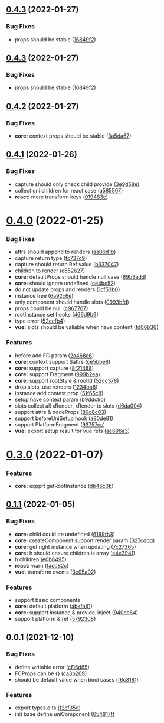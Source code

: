 ## [0.4.3](https://github.com/dolymood/uni-component/compare/v0.4.2...v0.4.3) (2022-01-27)


### Bug Fixes

* props should be stable ([16849f2](https://github.com/dolymood/uni-component/commit/16849f20e94e15caa879db2a46ee8b846fe86f8c))



## [0.4.3](https://github.com/dolymood/uni-component/compare/v0.4.2...v0.4.3) (2022-01-27)


### Bug Fixes

* props should be stable ([16849f2](https://github.com/dolymood/uni-component/commit/16849f20e94e15caa879db2a46ee8b846fe86f8c))



## [0.4.2](https://github.com/dolymood/uni-component/compare/v0.4.1...v0.4.2) (2022-01-27)


### Bug Fixes

* **core:** context props should be stable ([3a5da67](https://github.com/dolymood/uni-component/commit/3a5da67572eb892ce7483373567190708e3f6077))



## [0.4.1](https://github.com/dolymood/uni-component/compare/v0.4.0...v0.4.1) (2022-01-26)


### Bug Fixes

* capture should only check child provide ([3e9d58e](https://github.com/dolymood/uni-component/commit/3e9d58e20f96de5f86c96e728e38f20912aecdb7))
* collect uni children for react case ([a585507](https://github.com/dolymood/uni-component/commit/a58550782a7a2737ada1e2deeea36ce721aad594))
* **react:** more transform keys ([019483c](https://github.com/dolymood/uni-component/commit/019483c2357c3c7d63a667389de19fb59b89a8c6))



# [0.4.0](https://github.com/dolymood/uni-component/compare/v0.3.0...v0.4.0) (2022-01-25)


### Bug Fixes

* attrs should append to renders ([aa06d1b](https://github.com/dolymood/uni-component/commit/aa06d1b13d71433541d4e19aea06dd4219f8e6fd))
* capture return type ([fc737c9](https://github.com/dolymood/uni-component/commit/fc737c92daac93dcb6602987a1f413301aa7f49a))
* capture should return Ref value ([b337047](https://github.com/dolymood/uni-component/commit/b337047ef5e34b7498ca2a5e81650866b1cad98e))
* children to render ([e552627](https://github.com/dolymood/uni-component/commit/e552627917b5fe6c3c6401d8b592bcb5082681fb))
* **core:** defaultProps should handle null case ([69b3add](https://github.com/dolymood/uni-component/commit/69b3add0771fcc7365d1f4087ccb2e63c27e13eb))
* **core:** should ignore undefined ([ce4bc52](https://github.com/dolymood/uni-component/commit/ce4bc52a44a85ab482f0431ecb85d84de9eb2154))
* do not update props and renders ([1cf53b0](https://github.com/dolymood/uni-component/commit/1cf53b0770b26d0807be6622649077c8950a7834))
* instance tree ([6a92c6e](https://github.com/dolymood/uni-component/commit/6a92c6ea37eb7fc90298208402661e638813f4a6))
* only component should handle slots ([0993bfd](https://github.com/dolymood/uni-component/commit/0993bfd389f9b4388f2d9c66e588b3fc9c0f31ce))
* props could be null ([c967767](https://github.com/dolymood/uni-component/commit/c9677677f17ff778a822a3ecb2e3480929038ee6))
* rootInstance set hooks ([466d9b9](https://github.com/dolymood/uni-component/commit/466d9b9a92278a53f757ac852e1593bfd3725596))
* type error ([52cefb4](https://github.com/dolymood/uni-component/commit/52cefb4409a7effa57222822fb58a37dfaeda2f7))
* **vue:** slots should be valiable when have content ([fd06b36](https://github.com/dolymood/uni-component/commit/fd06b3660adb76237ccdcf5edaf838e15af8553a))


### Features

* before add FC param ([2a468c6](https://github.com/dolymood/uni-component/commit/2a468c6224828e7494daaf32a13f2474fa78bc44))
* **core:** context support $attrs ([ce5bbe8](https://github.com/dolymood/uni-component/commit/ce5bbe808145a5db8bc9a04ef1db541e3f7a119e))
* **core:** support capture ([8f21468](https://github.com/dolymood/uni-component/commit/8f21468a4bddfdac8e1960175a6b285f09afbb68))
* **core:** support Fragment ([999b2ea](https://github.com/dolymood/uni-component/commit/999b2ea1ff32ff81bae527773c99108dc2bfdc29))
* **core:** support rootStyle & rootId ([52cc378](https://github.com/dolymood/uni-component/commit/52cc37867a8535c09015d9c8c6205d59c85b4037))
* drop slots, use renders ([1234bb8](https://github.com/dolymood/uni-component/commit/1234bb88855afc98bac9b64b8d4b0a86640b1918))
* instance add context prop ([51f65c8](https://github.com/dolymood/uni-component/commit/51f65c81655933f6656c28c677e6ca3246d45677))
* setup have context param ([b9ddc9b](https://github.com/dolymood/uni-component/commit/b9ddc9bbf01cc475c98c41022827fd666b4d1b6b))
* slots collect all xRender, xRender to slots ([d6da004](https://github.com/dolymood/uni-component/commit/d6da0046b8162a91da47b92172095039d6559d07))
* support attrs & nodeProps ([80c8c03](https://github.com/dolymood/uni-component/commit/80c8c03123306f936c2997229f3edd8c71ed7856))
* support beforeUniSetup hook ([a80de81](https://github.com/dolymood/uni-component/commit/a80de81e95d373e56fd125c306c570dabe3e577b))
* support PlatformFragment ([93757cc](https://github.com/dolymood/uni-component/commit/93757cc4d574fe4c73ea7bf432bd5cc524ce893e))
* **vue:** export setup result for vue refs ([ae696a3](https://github.com/dolymood/uni-component/commit/ae696a3208ff40224de030f9399edea9e3b99985))



# [0.3.0](https://github.com/dolymood/uni-component/compare/v0.1.1...v0.3.0) (2022-01-07)

### Features

* **core:** expprt getRootInstance ([db46c3b](https://github.com/dolymood/uni-component/commit/db46c3b7c7f26ed5e1c9245683e212eed54321b4))


## [0.1.1](https://github.com/dolymood/uni-component/compare/v0.0.1...v0.1.1) (2022-01-05)


### Bug Fixes

* **core:** child could be undefined ([6169fb3](https://github.com/dolymood/uni-component/commit/6169fb324884ffc2e9b76a35b26c595298511f48))
* **core:** createComponent support render param ([327cdbd](https://github.com/dolymood/uni-component/commit/327cdbdb859bdfafacf6c93df5ad457456b70736))
* **core:** get right instance when updating ([7c27365](https://github.com/dolymood/uni-component/commit/7c27365de9068e36519ba0ac0e7b2244e86bbd5a))
* **core:** h should ensure children is array ([e4e3941](https://github.com/dolymood/uni-component/commit/e4e3941576205276324ec4922e0aa1a6507cf54d))
* h children ([e0b8495](https://github.com/dolymood/uni-component/commit/e0b849555900ef5b5619eda430d1ca83087cc63e))
* **react:** warn ([facb82c](https://github.com/dolymood/uni-component/commit/facb82cbb69cdc1b8097b0a8e8b01799d0079cad))
* **vue:** transform events ([3e05a02](https://github.com/dolymood/uni-component/commit/3e05a0296f7cd353a77d30662e5e7893bb1babd3))


### Features

* support basic components
* **core:** default platform ([abefa81](https://github.com/dolymood/uni-component/commit/abefa812a6ce699d70bdaed1375708ecf7654d0f))
* **core:** support instance & provide-inject ([940ce64](https://github.com/dolymood/uni-component/commit/940ce64adadced52a1aada555b2e8a3cddbd4cc1))
* support platform & ref ([5792308](https://github.com/dolymood/uni-component/commit/57923085a5c37beeb886543519d2764621253dc2))


## 0.0.1 (2021-12-10)

### Bug Fixes

* define writable error ([cf16d85](https://github.com/dolymood/uni-component/commit/cf16d85ca4862ef01b87e1436a63d7fddad8e290))
* FCProps can be {} ([ca3b209](https://github.com/dolymood/uni-component/commit/ca3b2091d545d9c0c11b9c0fd33ad9dcbba03733))
* should be default value when bool cases ([f6c3181](https://github.com/dolymood/uni-component/commit/f6c31817e198f188a18478e7c8592c4e55757ab4))


### Features

* export types.d.ts ([f2cf35d](https://github.com/dolymood/uni-component/commit/f2cf35d40d1463567318bcaa66938b44b5119747))
* init base define uniComponent ([654817f](https://github.com/dolymood/uni-component/commit/654817fd9e2f89dbe817416d5e66ee979d57999f))
